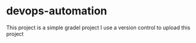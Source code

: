 # devops-automation
This project is a simple gradel project
I use a version control to upload this project
